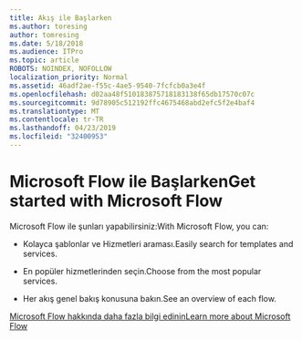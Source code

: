 ```yaml
---
title: Akış ile Başlarken
ms.author: toresing
author: tomresing
ms.date: 5/18/2018
ms.audience: ITPro
ms.topic: article
ROBOTS: NOINDEX, NOFOLLOW
localization_priority: Normal
ms.assetid: 46adf2ae-f55c-4ae5-9540-7fcfcb0a3e4f
ms.openlocfilehash: d02aa48f510183875718183138f65db17570c07c
ms.sourcegitcommit: 9d78905c512192ffc4675468abd2efc5f2e4baf4
ms.translationtype: MT
ms.contentlocale: tr-TR
ms.lasthandoff: 04/23/2019
ms.locfileid: "32400953"
---
```

# <a name="get-started-with-microsoft-flow"></a><span data-ttu-id="b1710-102">Microsoft Flow ile Başlarken</span><span class="sxs-lookup"><span data-stu-id="b1710-102">Get started with Microsoft Flow</span></span>

<span data-ttu-id="b1710-103">Microsoft Flow ile şunları yapabilirsiniz:</span><span class="sxs-lookup"><span data-stu-id="b1710-103">With Microsoft Flow, you can:</span></span>
  
- <span data-ttu-id="b1710-104">Kolayca şablonlar ve Hizmetleri araması.</span><span class="sxs-lookup"><span data-stu-id="b1710-104">Easily search for templates and services.</span></span>
    
- <span data-ttu-id="b1710-105">En popüler hizmetlerinden seçin.</span><span class="sxs-lookup"><span data-stu-id="b1710-105">Choose from the most popular services.</span></span>
    
- <span data-ttu-id="b1710-106">Her akış genel bakış konusuna bakın.</span><span class="sxs-lookup"><span data-stu-id="b1710-106">See an overview of each flow.</span></span>
    
[<span data-ttu-id="b1710-107">Microsoft Flow hakkında daha fazla bilgi edinin</span><span class="sxs-lookup"><span data-stu-id="b1710-107">Learn more about Microsoft Flow</span></span>](https://go.microsoft.com/fwlink/?linkid=874446)
  

